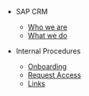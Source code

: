 - SAP CRM
	- [Who we are](01_who_we_are.md)
	- [What we do](02_what_we_do.md)

- Internal Procedures
   - [Onboarding](10_onboarding.md)
   - [Request Access](11_request_access.md)
   - [Links](12_links.md)
